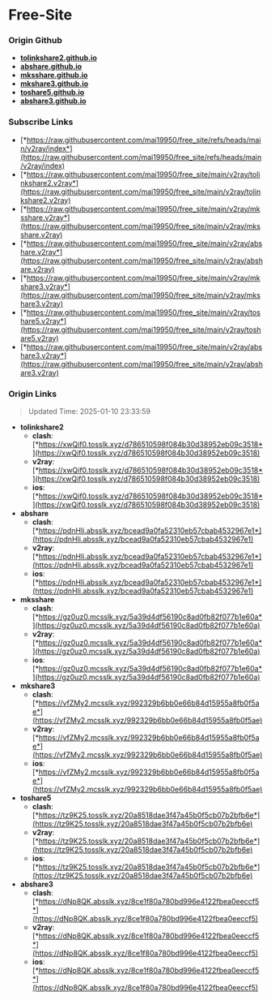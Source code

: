 # Free-Site

### Origin Github

- [**tolinkshare2.github.io**](https://github.com/tolinkshare2/tolinkshare2.github.io)
- [**abshare.github.io**](https://github.com/abshare/abshare.github.io)
- [**mksshare.github.io**](https://github.com/mksshare/mksshare.github.io)
- [**mkshare3.github.io**](https://github.com/mkshare3/mkshare3.github.io)
- [**toshare5.github.io**](https://github.com/toshare5/toshare5.github.io)
- [**abshare3.github.io**](https://github.com/abshare3/abshare3.github.io)

### Subscribe Links

- [*https://raw.githubusercontent.com/mai19950/free_site/refs/heads/main/v2ray/index*](https://raw.githubusercontent.com/mai19950/free_site/refs/heads/main/v2ray/index)
- [*https://raw.githubusercontent.com/mai19950/free_site/main/v2ray/tolinkshare2.v2ray*](https://raw.githubusercontent.com/mai19950/free_site/main/v2ray/tolinkshare2.v2ray)
- [*https://raw.githubusercontent.com/mai19950/free_site/main/v2ray/mksshare.v2ray*](https://raw.githubusercontent.com/mai19950/free_site/main/v2ray/mksshare.v2ray)
- [*https://raw.githubusercontent.com/mai19950/free_site/main/v2ray/abshare.v2ray*](https://raw.githubusercontent.com/mai19950/free_site/main/v2ray/abshare.v2ray)
- [*https://raw.githubusercontent.com/mai19950/free_site/main/v2ray/mkshare3.v2ray*](https://raw.githubusercontent.com/mai19950/free_site/main/v2ray/mkshare3.v2ray)
- [*https://raw.githubusercontent.com/mai19950/free_site/main/v2ray/toshare5.v2ray*](https://raw.githubusercontent.com/mai19950/free_site/main/v2ray/toshare5.v2ray)
- [*https://raw.githubusercontent.com/mai19950/free_site/main/v2ray/abshare3.v2ray*](https://raw.githubusercontent.com/mai19950/free_site/main/v2ray/abshare3.v2ray)

### Origin Links

> Updated Time: 2025-01-10 23:33:59

- **tolinkshare2**
  - **clash**: [*https://xwQif0.tosslk.xyz/d786510598f084b30d38952eb09c3518*](https://xwQif0.tosslk.xyz/d786510598f084b30d38952eb09c3518)
  - **v2ray**: [*https://xwQif0.tosslk.xyz/d786510598f084b30d38952eb09c3518*](https://xwQif0.tosslk.xyz/d786510598f084b30d38952eb09c3518)
  - **ios**: [*https://xwQif0.tosslk.xyz/d786510598f084b30d38952eb09c3518*](https://xwQif0.tosslk.xyz/d786510598f084b30d38952eb09c3518)
- **abshare**
  - **clash**: [*https://pdnHIi.absslk.xyz/bcead9a0fa52310eb57cbab4532967e1*](https://pdnHIi.absslk.xyz/bcead9a0fa52310eb57cbab4532967e1)
  - **v2ray**: [*https://pdnHIi.absslk.xyz/bcead9a0fa52310eb57cbab4532967e1*](https://pdnHIi.absslk.xyz/bcead9a0fa52310eb57cbab4532967e1)
  - **ios**: [*https://pdnHIi.absslk.xyz/bcead9a0fa52310eb57cbab4532967e1*](https://pdnHIi.absslk.xyz/bcead9a0fa52310eb57cbab4532967e1)
- **mksshare**
  - **clash**: [*https://gz0uz0.mcsslk.xyz/5a39d4df56190c8ad0fb82f077b1e60a*](https://gz0uz0.mcsslk.xyz/5a39d4df56190c8ad0fb82f077b1e60a)
  - **v2ray**: [*https://gz0uz0.mcsslk.xyz/5a39d4df56190c8ad0fb82f077b1e60a*](https://gz0uz0.mcsslk.xyz/5a39d4df56190c8ad0fb82f077b1e60a)
  - **ios**: [*https://gz0uz0.mcsslk.xyz/5a39d4df56190c8ad0fb82f077b1e60a*](https://gz0uz0.mcsslk.xyz/5a39d4df56190c8ad0fb82f077b1e60a)
- **mkshare3**
  - **clash**: [*https://vfZMy2.mcsslk.xyz/992329b6bb0e66b84d15955a8fb0f5ae*](https://vfZMy2.mcsslk.xyz/992329b6bb0e66b84d15955a8fb0f5ae)
  - **v2ray**: [*https://vfZMy2.mcsslk.xyz/992329b6bb0e66b84d15955a8fb0f5ae*](https://vfZMy2.mcsslk.xyz/992329b6bb0e66b84d15955a8fb0f5ae)
  - **ios**: [*https://vfZMy2.mcsslk.xyz/992329b6bb0e66b84d15955a8fb0f5ae*](https://vfZMy2.mcsslk.xyz/992329b6bb0e66b84d15955a8fb0f5ae)
- **toshare5**
  - **clash**: [*https://tz9K25.tosslk.xyz/20a8518dae3f47a45b0f5cb07b2bfb6e*](https://tz9K25.tosslk.xyz/20a8518dae3f47a45b0f5cb07b2bfb6e)
  - **v2ray**: [*https://tz9K25.tosslk.xyz/20a8518dae3f47a45b0f5cb07b2bfb6e*](https://tz9K25.tosslk.xyz/20a8518dae3f47a45b0f5cb07b2bfb6e)
  - **ios**: [*https://tz9K25.tosslk.xyz/20a8518dae3f47a45b0f5cb07b2bfb6e*](https://tz9K25.tosslk.xyz/20a8518dae3f47a45b0f5cb07b2bfb6e)
- **abshare3**
  - **clash**: [*https://dNp8QK.absslk.xyz/8ce1f80a780bd996e4122fbea0eeccf5*](https://dNp8QK.absslk.xyz/8ce1f80a780bd996e4122fbea0eeccf5)
  - **v2ray**: [*https://dNp8QK.absslk.xyz/8ce1f80a780bd996e4122fbea0eeccf5*](https://dNp8QK.absslk.xyz/8ce1f80a780bd996e4122fbea0eeccf5)
  - **ios**: [*https://dNp8QK.absslk.xyz/8ce1f80a780bd996e4122fbea0eeccf5*](https://dNp8QK.absslk.xyz/8ce1f80a780bd996e4122fbea0eeccf5)
